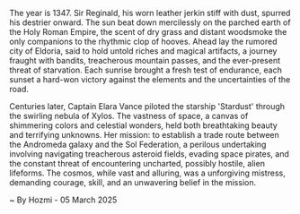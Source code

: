 
The year is 1347.  Sir Reginald, his worn leather jerkin stiff with dust, spurred his destrier onward.  The sun beat down mercilessly on the parched earth of the Holy Roman Empire, the scent of dry grass and distant woodsmoke the only companions to the rhythmic clop of hooves.  Ahead lay the rumored city of Eldoria, said to hold untold riches and magical artifacts, a journey fraught with bandits, treacherous mountain passes, and the ever-present threat of starvation.  Each sunrise brought a fresh test of endurance, each sunset a hard-won victory against the elements and the uncertainties of the road.

Centuries later, Captain Elara Vance piloted the starship 'Stardust' through the swirling nebula of Xylos.  The vastness of space, a canvas of shimmering colors and celestial wonders, held both breathtaking beauty and terrifying unknowns.  Her mission: to establish a trade route between the Andromeda galaxy and the Sol Federation, a perilous undertaking involving navigating treacherous asteroid fields, evading space pirates, and the constant threat of encountering uncharted, possibly hostile, alien lifeforms.  The cosmos, while vast and alluring, was a unforgiving mistress, demanding courage, skill, and an unwavering belief in the mission.

~ By Hozmi - 05 March 2025
